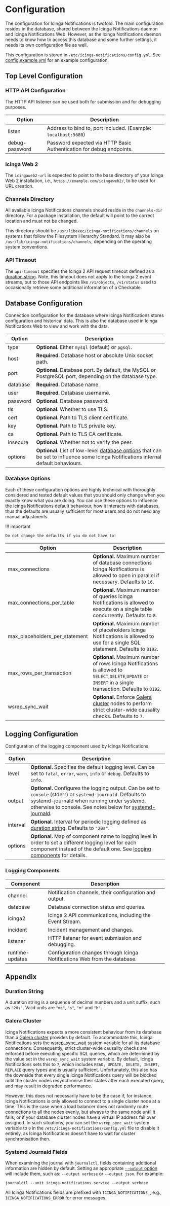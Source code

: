 # Configuration

The configuration for Icinga Notifications is twofold.
The main configuration resides in the database,
shared between the Icinga Notifications daemon and Icinga Notifications Web.
However, as the Icinga Notifications daemon needs to know how to access this database and some further settings,
it needs its own configuration file as well.

This configuration is stored in `/etc/icinga-notifications/config.yml`.
See [config.example.yml](../config.example.yml) for an example configuration.

## Top Level Configuration

### HTTP API Configuration

The HTTP API listener can be used both for submission and for debugging purposes.

| Option         | Description                                                          |
|----------------|----------------------------------------------------------------------|
| listen         | Address to bind to, port included. (Example: `localhost:5680`)       |
| debug-password | Password expected via HTTP Basic Authentication for debug endpoints. |

### Icinga Web 2

The `icingaweb2-url` is expected to point to the base directory of your Icinga Web 2 installation,
i.e., `https://example.com/icingaweb2/`, to be used for URL creation.

### Channels Directory

All available Icinga Notifications channels should reside in the `channels-dir` directory.
For a package installation, the default will point to the correct location and must not be changed.

This directory should be `/usr/libexec/icinga-notifications/channels` on systems that follow the Filesystem Hierarchy Standard.
It may also be `/usr/lib/icinga-notifications/channels`, depending on the operating system conventions.

### API Timeout

The `api-timeout` specifies the Icinga 2 API request timeout defined as a [duration string](#duration-string).
Note, this timeout does not apply to the Icinga 2 event streams, but to those API endpoints
like `/v1/objects`, `/v1/status` used to occasionally retrieve some additional information of a Checkable.

## Database Configuration

Connection configuration for the database where Icinga Notifications stores configuration and historical data.
This is also the database used in Icinga Notifications Web to view and work with the data.

| Option   | Description                                                                                                                                               |
|----------|-----------------------------------------------------------------------------------------------------------------------------------------------------------|
| type     | **Optional.** Either `mysql` (default) or `pgsql`.                                                                                                        |
| host     | **Required.** Database host or absolute Unix socket path.                                                                                                 |
| port     | **Optional.** Database port. By default, the MySQL or PostgreSQL port, depending on the database type.                                                    |
| database | **Required.** Database name.                                                                                                                              |
| user     | **Required.** Database username.                                                                                                                          |
| password | **Optional.** Database password.                                                                                                                          |
| tls      | **Optional.** Whether to use TLS.                                                                                                                         |
| cert     | **Optional.** Path to TLS client certificate.                                                                                                             |
| key      | **Optional.** Path to TLS private key.                                                                                                                    |
| ca       | **Optional.** Path to TLS CA certificate.                                                                                                                 |
| insecure | **Optional.** Whether not to verify the peer.                                                                                                             |
| options  | **Optional.** List of low-level [database options](#database-options) that can be set to influence some Icinga Notifications internal default behaviours. |

### Database Options

Each of these configuration options are highly technical with thoroughly considered and tested default values that you
should only change when you exactly know what you are doing. You can use these options to influence the Icinga Notifications default
behaviour, how it interacts with databases, thus the defaults are usually sufficient for most users and do not need any
manual adjustments.

!!! important

    Do not change the defaults if you do not have to!

| Option                         | Description                                                                                                                                                 |
|--------------------------------|-------------------------------------------------------------------------------------------------------------------------------------------------------------|
| max_connections                | **Optional.** Maximum number of database connections Icinga Notifications is allowed to open in parallel if necessary. Defaults to `16`.                    |
| max_connections_per_table      | **Optional.** Maximum number of queries Icinga Notifications is allowed to execute on a single table concurrently. Defaults to `8`.                         |
| max_placeholders_per_statement | **Optional.** Maximum number of placeholders Icinga Notifications is allowed to use for a single SQL statement. Defaults to `8192`.                         |
| max_rows_per_transaction       | **Optional.** Maximum number of rows Icinga Notifications is allowed to `SELECT`,`DELETE`,`UPDATE` or `INSERT` in a single transaction. Defaults to `8192`. |
| wsrep_sync_wait                | **Optional.** Enforce [Galera cluster](#galera-cluster) nodes to perform strict cluster-wide causality checks. Defaults to `7`.                             |

## Logging Configuration

Configuration of the logging component used by Icinga Notifications.

| Option   | Description                                                                                                                                                                                                                                           |
|----------|-------------------------------------------------------------------------------------------------------------------------------------------------------------------------------------------------------------------------------------------------------|
| level    | **Optional.** Specifies the default logging level. Can be set to `fatal`, `error`, `warn`, `info` or `debug`. Defaults to `info`.                                                                                                                     |
| output   | **Optional.** Configures the logging output. Can be set to `console` (stderr) or `systemd-journald`. Defaults to systemd-journald when running under systemd, otherwise to console. See notes below for [systemd-journald](#systemd-journald-fields). |
| interval | **Optional.** Interval for periodic logging defined as [duration string](#duration-string). Defaults to `"20s"`.                                                                                                                                      |
| options  | **Optional.** Map of component name to logging level in order to set a different logging level for each component instead of the default one. See [logging components](#logging-components) for details.                                              |

### Logging Components

| Component       | Description                                                               |
|-----------------|---------------------------------------------------------------------------|
| channel         | Notification channels, their configuration and output.                    |
| database        | Database connection status and queries.                                   |
| icinga2         | Icinga 2 API communications, including the Event Stream.                  |
| incident        | Incident management and changes.                                          |
| listener        | HTTP listener for event submission and debugging.                         |
| runtime-updates | Configuration changes through Icinga Notifications Web from the database. |

## Appendix

### Duration String

A duration string is a sequence of decimal numbers and a unit suffix, such as `"20s"`.
Valid units are `"ms"`, `"s"`, `"m"` and `"h"`.

### Galera Cluster

Icinga Notifications expects a more consistent behaviour from its database than a
[Galera cluster](https://mariadb.com/kb/en/what-is-mariadb-galera-cluster/) provides by default. To accommodate this,
Icinga Notifications sets the [wsrep_sync_wait](https://mariadb.com/kb/en/galera-cluster-system-variables/#wsrep_sync_wait) system
variable for all its database connections. Consequently, strict cluster-wide causality checks are enforced before
executing specific SQL queries, which are determined by the value set in the `wsrep_sync_wait` system variable.
By default, Icinga Notifications sets this to `7`, which includes `READ, UPDATE, DELETE, INSERT, REPLACE` query types and is
usually sufficient. Unfortunately, this also has the downside that every single Icinga Notifications query will be blocked until
the cluster nodes resynchronise their states after each executed query, and may result in degraded performance.

However, this does not necessarily have to be the case if, for instance, Icinga Notifications is only allowed to connect to a
single cluster node at a time. This is the case when a load balancer does not randomly route connections to all the
nodes evenly, but always to the same node until it fails, or if your database cluster nodes have a virtual IP address
fail over assigned. In such situations, you can set the `wsrep_sync_wait` system variable to `0` in the
`/etc/icinga-notifications/config.yml` file to disable it entirely, as Icinga Notifications doesn't have to wait for cluster
synchronisation then.

### Systemd Journald Fields

When examining the journal with `journalctl`, fields containing additional information are hidden by default.
Setting an appropriate
[`--output` option](https://www.freedesktop.org/software/systemd/man/latest/journalctl.html#Output%20Options)
will include them, such as: `--output verbose` or `--output json`.
For example:

```
journalctl --unit icinga-notifications.service --output verbose
```

All Icinga Notifications fields are prefixed with `ICINGA_NOTIFICATIONS_`,
e.g., `ICINGA_NOTIFICATIONS_ERROR` for error messages.

